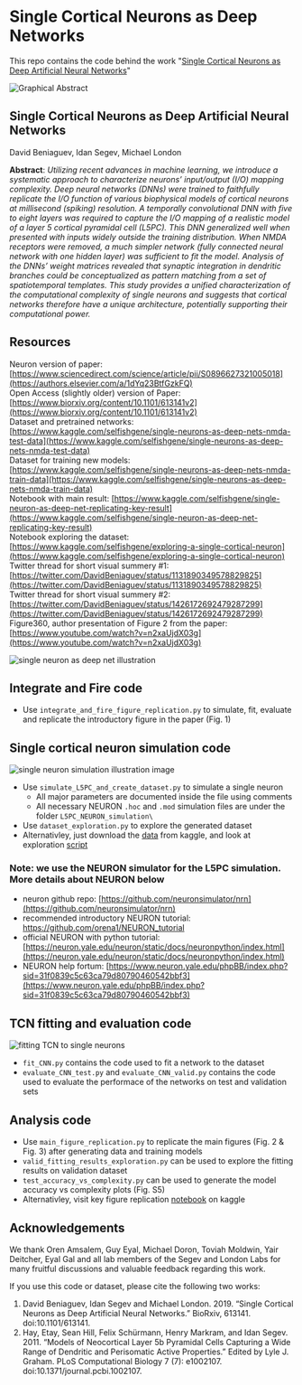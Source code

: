 # Single Cortical Neurons as Deep Networks  
This repo contains the code behind the work "[Single Cortical Neurons as Deep Artificial Neural Networks](https://authors.elsevier.com/a/1dYq23BtfGzkFQ)"  

![Graphical Abstract](https://i.im.ge/2021/08/13/mybwx.png)

## Single Cortical Neurons as Deep Artificial Neural Networks  
David Beniaguev, Idan Segev, Michael London

**Abstract**: *Utilizing recent advances in machine learning, we introduce a systematic approach to characterize neurons’ input/output (I/O) mapping complexity. Deep neural networks (DNNs) were trained to faithfully replicate the I/O function of various biophysical models of cortical neurons at millisecond (spiking) resolution. A temporally convolutional DNN with five to eight layers was required to capture the I/O mapping of a realistic model of a layer 5 cortical pyramidal cell (L5PC). This DNN generalized well when presented with inputs widely outside the training distribution. When NMDA receptors were removed, a much simpler network (fully connected neural network with one hidden layer) was sufficient to fit the model. Analysis of the DNNs’ weight matrices revealed that synaptic integration in dendritic branches could be conceptualized as pattern matching from a set of spatiotemporal templates. This study provides a unified characterization of the computational complexity of single neurons and suggests that cortical networks therefore have a unique architecture, potentially supporting their computational power.*

## Resources
Neuron version of paper: [https://www.sciencedirect.com/science/article/pii/S0896627321005018](https://authors.elsevier.com/a/1dYq23BtfGzkFQ)  
Open Access (slightly older) version of Paper: [https://www.biorxiv.org/content/10.1101/613141v2](https://www.biorxiv.org/content/10.1101/613141v2)  
Dataset and pretrained networks: [https://www.kaggle.com/selfishgene/single-neurons-as-deep-nets-nmda-test-data](https://www.kaggle.com/selfishgene/single-neurons-as-deep-nets-nmda-test-data)  
Dataset for training new models: [https://www.kaggle.com/selfishgene/single-neurons-as-deep-nets-nmda-train-data](https://www.kaggle.com/selfishgene/single-neurons-as-deep-nets-nmda-train-data)  
Notebook with main result: [https://www.kaggle.com/selfishgene/single-neuron-as-deep-net-replicating-key-result](https://www.kaggle.com/selfishgene/single-neuron-as-deep-net-replicating-key-result)  
Notebook exploring the dataset: [https://www.kaggle.com/selfishgene/exploring-a-single-cortical-neuron](https://www.kaggle.com/selfishgene/exploring-a-single-cortical-neuron)  
Twitter thread for short visual summery #1: [https://twitter.com/DavidBeniaguev/status/1131890349578829825](https://twitter.com/DavidBeniaguev/status/1131890349578829825)  
Twitter thread for short visual summery #2: [https://twitter.com/DavidBeniaguev/status/1426172692479287299](https://twitter.com/DavidBeniaguev/status/1426172692479287299)  
Figure360, author presentation of Figure 2 from the paper: [https://www.youtube.com/watch?v=n2xaUjdX03g](https://www.youtube.com/watch?v=n2xaUjdX03g)  
  

![single neuron as deep net illustration](https://user-images.githubusercontent.com/11506338/77857795-71a27b00-7208-11ea-937a-74cb6e414281.PNG)  

## Integrate and Fire code
- Use `integrate_and_fire_figure_replication.py` to simulate, fit, evaluate and replicate the introductory figure in the paper (Fig. 1)

## Single cortical neuron simulation code
![single neuron simulation illustration image](https://pbs.twimg.com/media/D7U15SSXoAAM-Js?format=jpg&name=4096x4096)
- Use `simulate_L5PC_and_create_dataset.py` to simulate a single neuron
  - All major parameters are documented inside the file using comments  
  - All necessary NEURON `.hoc` and `.mod` simulation files are under the folder `L5PC_NEURON_simulation\`
- Use `dataset_exploration.py` to explore the generated dataset
- Alternativley, just download the [data](https://www.kaggle.com/selfishgene/single-neurons-as-deep-nets-nmda-test-data) from kaggle, and look at exploration [script](https://www.kaggle.com/selfishgene/exploring-a-single-cortical-neuron)

### Note: we use the NEURON simulator for the L5PC simulation. More details about NEURON below
- neuron github repo: [https://github.com/neuronsimulator/nrn](https://github.com/neuronsimulator/nrn)  
- recommended introductory NEURON tutorial: [https://github.com/orena1/NEURON_tutorial
](https://github.com/orena1/NEURON_tutorial)  
- official NEURON with python tutorial: [https://neuron.yale.edu/neuron/static/docs/neuronpython/index.html](https://neuron.yale.edu/neuron/static/docs/neuronpython/index.html)  
- NEURON help fortum: [https://www.neuron.yale.edu/phpBB/index.php?sid=31f0839c5c63ca79d80790460542bbf3](https://www.neuron.yale.edu/phpBB/index.php?sid=31f0839c5c63ca79d80790460542bbf3)  

## TCN fitting and evaluation code
![fitting TCN to single neurons](https://pbs.twimg.com/media/D7U4O3HWsAI2YKK?format=png&name=900x900)
- `fit_CNN.py` contains the code used to fit a network to the dataset  
- `evaluate_CNN_test.py` and `evaluate_CNN_valid.py` contains the code used to evaluate the performace of the networks on test and validation sets

## Analysis code
- Use `main_figure_replication.py` to replicate the main figures (Fig. 2 & Fig. 3) after generating data and training models
- `valid_fitting_results_exploration.py` can be used to explore the fitting results on validation dataset
- `test_accuracy_vs_complexity.py` can be used to generate the model accuracy vs complexity plots (Fig. S5)
- Alternativley, visit key figure replication [notebook](https://www.kaggle.com/selfishgene/single-neuron-as-deep-net-replicating-key-result) on kaggle


## Acknowledgements
We thank Oren Amsalem, Guy Eyal, Michael Doron, Toviah Moldwin, Yair Deitcher, Eyal Gal and all lab members of the Segev and London Labs for many fruitful discussions and valuable feedback regarding this work.

If you use this code or dataset, please cite the following two works:  

1. David Beniaguev, Idan Segev and Michael London. 2019. “Single Cortical Neurons as Deep Artificial Neural Networks.” BioRxiv, 613141. doi:10.1101/613141.
1. Hay, Etay, Sean Hill, Felix Schürmann, Henry Markram, and Idan Segev. 2011. “Models of Neocortical
Layer 5b Pyramidal Cells Capturing a Wide Range of Dendritic and Perisomatic Active Properties.”
Edited by Lyle J. Graham. PLoS Computational Biology 7 (7): e1002107.
doi:10.1371/journal.pcbi.1002107.
